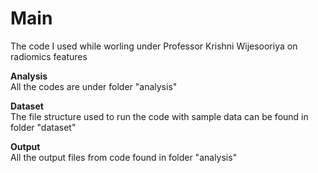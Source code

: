 # Main
The code I used while worling under Professor Krishni Wijesooriya on radiomics features

**Analysis**  
All the codes are under folder "analysis"

**Dataset**  
The file structure used to run the code with sample data can be found in folder "dataset"

**Output**  
All the output files from code found in folder "analysis"
